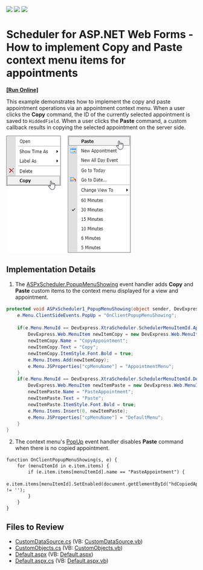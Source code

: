<!-- default badges list -->
![](https://img.shields.io/endpoint?url=https://codecentral.devexpress.com/api/v1/VersionRange/128547183/18.1.10%2B)
[![](https://img.shields.io/badge/Open_in_DevExpress_Support_Center-FF7200?style=flat-square&logo=DevExpress&logoColor=white)](https://supportcenter.devexpress.com/ticket/details/T164287)
[![](https://img.shields.io/badge/📖_How_to_use_DevExpress_Examples-e9f6fc?style=flat-square)](https://docs.devexpress.com/GeneralInformation/403183)
<!-- default badges end -->

# Scheduler for ASP.NET Web Forms - How to implement Copy and Paste context menu items for appointments
<!-- run online -->
**[[Run Online]](https://codecentral.devexpress.com/t164287/)**
<!-- run online end -->

This example demonstrates how to implement the copy and paste appointment operations via an appointment context menu. When a user clicks the **Copy** command, the ID of the currently selected appointment is saved to `HiddedField`. When a user clicks the **Paste** command, a custom callback results in copying the selected appointment on the server side.

![](scheduler-context-menu.png)

## Implementation Details

1. The [ASPxScheduler.PopupMenuShowing](https://docs.devexpress.com/AspNet/DevExpress.Web.ASPxScheduler.ASPxScheduler.PopupMenuShowing) event handler adds **Copy** and **Paste** custom items to the context menu displayed for a view and appointment. 

```csharp
protected void ASPxScheduler1_PopupMenuShowing(object sender, DevExpress.Web.ASPxScheduler.PopupMenuShowingEventArgs e) {
    e.Menu.ClientSideEvents.PopUp = "OnClientPopupMenuShowing";

    if(e.Menu.MenuId == DevExpress.XtraScheduler.SchedulerMenuItemId.AppointmentMenu) {
        DevExpress.Web.MenuItem newItemCopy = new DevExpress.Web.MenuItem();
        newItemCopy.Name = "CopyAppointment";
        newItemCopy.Text = "Copy";
        newItemCopy.ItemStyle.Font.Bold = true;
        e.Menu.Items.Add(newItemCopy);
        e.Menu.JSProperties["cpMenuName"] = "AppointmentMenu";
    }
    if(e.Menu.MenuId == DevExpress.XtraScheduler.SchedulerMenuItemId.DefaultMenu) {
        DevExpress.Web.MenuItem newItemPaste = new DevExpress.Web.MenuItem();
        newItemPaste.Name = "PasteAppointment";
        newItemPaste.Text = "Paste";
        newItemPaste.ItemStyle.Font.Bold = true;
        e.Menu.Items.Insert(0, newItemPaste);
        e.Menu.JSProperties["cpMenuName"] = "DefaultMenu";
    }
}
```

2. The context menu's [PopUp](https://docs.devexpress.com/AspNet/DevExpress.Web.MenuClientSideEvents.PopUp) event handler disables **Paste** command when there is no copied appointment.

```jscript
function OnClientPopupMenuShowing(s, e) {
    for (menuItemId in e.item.items) {
        if (e.item.items[menuItemId].name == "PasteAppointment") {
            e.item.items[menuItemId].SetEnabled(document.getElementById("hdCopiedAppointmentID").value != '');
        }
    }
}
```

## Files to Review

* [CustomDataSource.cs](./CS/WebApplication1/CustomDataSource.cs) (VB: [CustomDataSource.vb](./VB/WebApplication1/CustomDataSource.vb))
* [CustomObjects.cs](./CS/WebApplication1/CustomObjects.cs) (VB: [CustomObjects.vb](./VB/WebApplication1/CustomObjects.vb))
* [Default.aspx](./CS/WebApplication1/Default.aspx) (VB: [Default.aspx](./VB/WebApplication1/Default.aspx))
* [Default.aspx.cs](./CS/WebApplication1/Default.aspx.cs) (VB: [Default.aspx.vb](./VB/WebApplication1/Default.aspx.vb))
